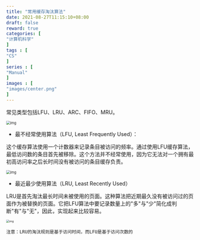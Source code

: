 ```yaml
---
title: "常用缓存淘汰算法"
date: 2021-08-27T11:15:10+08:00
draft: false
reward: true
categories: [
"计算机科学"
]
tags : [
"CS"
]
series : [
"Manual"
]
images : [
"images/center.png"
]
---
```


[comment]: <> "# 常用缓存淘汰算法"

常见类型包括LFU、LRU、ARC、FIFO、MRU。

<img src="https://picgo.6and.ltd/img/cache-20210621150941552.png" alt="img" style="zoom:67%;" />

- 最不经常使用算法（LFU, Least Frequently Used）：

这个缓存算法使用一个计数器来记录条目被访问的频率。通过使用LFU缓存算法，最低访问数的条目首先被移除。这个方法并不经常使用，因为它无法对一个拥有最初高访问率之后长时间没有被访问的条目缓存负责。

<img src="https://picgo.6and.ltd/img/lfu-1-20210621150948395.png" alt="img" style="zoom:67%;" />

- 最近最少使用算法（LRU, Least Recently Used）

LRU是首先淘汰最长时间未被使用的页面。这种算法把近期最久没有被访问过的页面作为被替换的页面。它把LFU算法中要记录数量上的"多"与"少"简化成判断"有"与"无"，因此，实现起来比较容易。

<img src="https://picgo.6and.ltd/img/lru-20210621150953214.png" alt="img" style="zoom: 50%;" />

```
注意：LRU的淘汰规则是基于访问时间，而LFU是基于访问次数的
```
